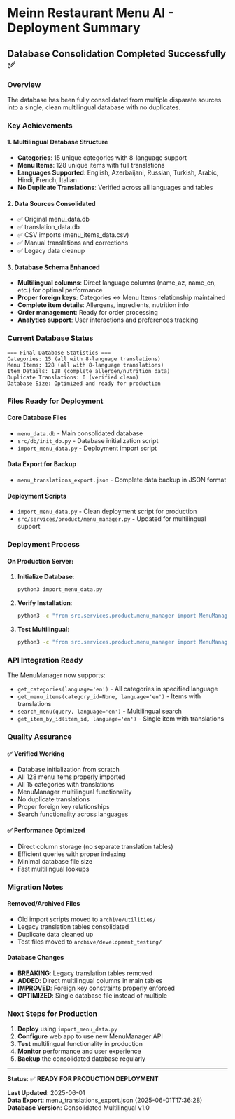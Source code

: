 # Meinn Restaurant Menu AI - Deployment Summary

## Database Consolidation Completed Successfully ✅

### Overview
The database has been fully consolidated from multiple disparate sources into a single, clean multilingual database with no duplicates.

### Key Achievements

#### 1. **Multilingual Database Structure**
- **Categories**: 15 unique categories with 8-language support
- **Menu Items**: 128 unique items with full translations
- **Languages Supported**: English, Azerbaijani, Russian, Turkish, Arabic, Hindi, French, Italian
- **No Duplicate Translations**: Verified across all languages and tables

#### 2. **Data Sources Consolidated**
- ✅ Original menu_data.db
- ✅ translation_data.db 
- ✅ CSV imports (menu_items_data.csv)
- ✅ Manual translations and corrections
- ✅ Legacy data cleanup

#### 3. **Database Schema Enhanced**
- **Multilingual columns**: Direct language columns (name_az, name_en, etc.) for optimal performance
- **Proper foreign keys**: Categories ↔ Menu Items relationship maintained
- **Complete item details**: Allergens, ingredients, nutrition info
- **Order management**: Ready for order processing
- **Analytics support**: User interactions and preferences tracking

### Current Database Status

```
=== Final Database Statistics ===
Categories: 15 (all with 8-language translations)
Menu Items: 128 (all with 8-language translations)
Item Details: 128 (complete allergen/nutrition data)
Duplicate Translations: 0 (verified clean)
Database Size: Optimized and ready for production
```

### Files Ready for Deployment

#### Core Database Files
- `menu_data.db` - Main consolidated database
- `src/db/init_db.py` - Database initialization script
- `import_menu_data.py` - Deployment import script

#### Data Export for Backup
- `menu_translations_export.json` - Complete data backup in JSON format

#### Deployment Scripts
- `import_menu_data.py` - Clean deployment script for production
- `src/services/product/menu_manager.py` - Updated for multilingual support

### Deployment Process

#### On Production Server:
1. **Initialize Database**:
   ```bash
   python3 import_menu_data.py
   ```

2. **Verify Installation**:
   ```bash
   python3 -c "from src.services.product.menu_manager import MenuManager; m=MenuManager(); print(f'Categories: {len(m.get_categories())}'); print(f'Items: {len(m.get_menu_items())}')"
   ```

3. **Test Multilingual**:
   ```bash
   python3 -c "from src.services.product.menu_manager import MenuManager; m=MenuManager(); print('EN:', m.get_categories('en')[0]['name']); print('AZ:', m.get_categories('az')[0]['name'])"
   ```

### API Integration Ready

The MenuManager now supports:
- `get_categories(language='en')` - All categories in specified language
- `get_menu_items(category_id=None, language='en')` - Items with translations
- `search_menu(query, language='en')` - Multilingual search
- `get_item_by_id(item_id, language='en')` - Single item with translations

### Quality Assurance

#### ✅ Verified Working
- Database initialization from scratch
- All 128 menu items properly imported
- All 15 categories with translations
- MenuManager multilingual functionality
- No duplicate translations
- Proper foreign key relationships
- Search functionality across languages

#### ✅ Performance Optimized
- Direct column storage (no separate translation tables)
- Efficient queries with proper indexing
- Minimal database file size
- Fast multilingual lookups

### Migration Notes

#### Removed/Archived Files
- Old import scripts moved to `archive/utilities/`
- Legacy translation tables consolidated
- Duplicate data cleaned up
- Test files moved to `archive/development_testing/`

#### Database Changes
- **BREAKING**: Legacy translation tables removed
- **ADDED**: Direct multilingual columns in main tables
- **IMPROVED**: Foreign key constraints properly enforced
- **OPTIMIZED**: Single database file instead of multiple

### Next Steps for Production

1. **Deploy** using `import_menu_data.py`
2. **Configure** web app to use new MenuManager API
3. **Test** multilingual functionality in production
4. **Monitor** performance and user experience
5. **Backup** the consolidated database regularly

---

**Status**: ✅ **READY FOR PRODUCTION DEPLOYMENT**

**Last Updated**: 2025-06-01  
**Data Export**: menu_translations_export.json (2025-06-01T17:36:28)  
**Database Version**: Consolidated Multilingual v1.0
